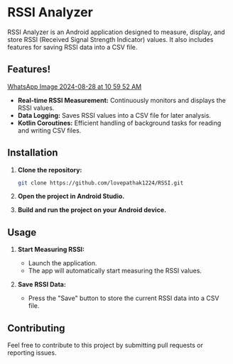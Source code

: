 # RSSI Analyzer

RSSI Analyzer is an Android application designed to measure, display, and store RSSI (Received Signal Strength Indicator) values. It also includes features for saving RSSI data into a CSV file.


## Features!

[WhatsApp Image 2024-08-28 at 10 59 52 AM](https://github.com/user-attachments/assets/aad1cda7-2936-4e0c-b385-e49128c0ee56)


- **Real-time RSSI Measurement:** Continuously monitors and displays the RSSI values.
- **Data Logging:** Saves RSSI values into a CSV file for later analysis.
- **Kotlin Coroutines:** Efficient handling of background tasks for reading and writing CSV files.

## Installation

1. **Clone the repository:**

   ```bash
   git clone https://github.com/lovepathak1224/RSSI.git
   ```

2. **Open the project in Android Studio.**

3. **Build and run the project on your Android device.**

## Usage

1. **Start Measuring RSSI:**
   - Launch the application.
   - The app will automatically start measuring the RSSI values.

2. **Save RSSI Data:**
   - Press the "Save" button to store the current RSSI data into a CSV file.

## Contributing

Feel free to contribute to this project by submitting pull requests or reporting issues.
